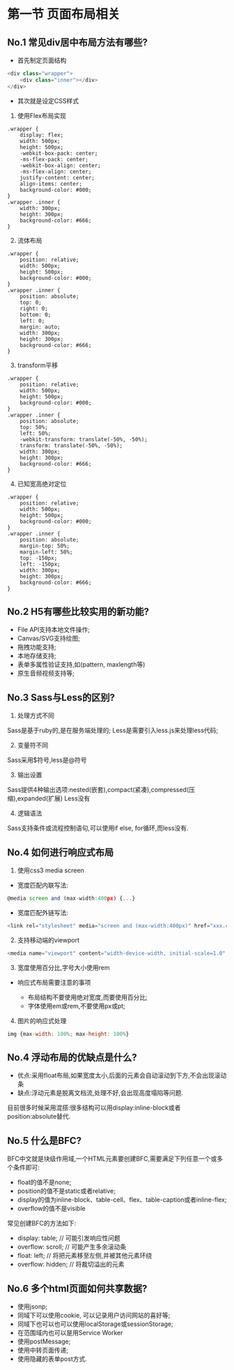 # 第一节 页面布局相关

## No.1 常见div居中布局方法有哪些?

* 首先制定页面结构

```js
<div class="wrapper">
    <div class="inner"></div>
</div>
```

* 其次就是设定CSS样式
  
1. 使用Flex布局实现

```
.wrapper {
    display: flex;
    width: 500px;
    height: 500px;
    -webkit-box-pack: center;
    -ms-flex-pack: center;
    -webkit-box-align: center;
    -ms-flex-align: center;
    justify-content: center;
    align-items: center;
    background-color: #000;
}
.wrapper .inner {
    width: 300px;
    height: 300px;
    background-color: #666;
}
```

2. 流体布局

```
.wrapper {
    position: relative;
    width: 500px;
    height: 500px;
    background-color: #000;
}
.wrapper .inner {
    position: absolute;
    top: 0;
    right: 0;
    bottom: 0;
    left: 0;
    margin: auto;
    width: 300px;
    height: 300px;
    background-color: #666;
}
```

3. transform平移

```
.wrapper {
    position: relative;
    width: 500px;
    height: 500px;
    background-color: #000;
}
.wrapper .inner {
    position: absolute;
    top: 50%;
    left: 50%;
    -webkit-transform: translate(-50%, -50%);
    transform: translate(-50%, -50%);
    width: 300px;
    height: 300px;
    background-color: #666;
}
```

4. 已知宽高绝对定位

```
.wrapper {
    position: relative;
    width: 500px;
    height: 500px;
    background-color: #000;
}
.wrapper .inner {
    position: absolute;
    margin-top: 50%;
    margin-left: 50%;
    top: -150px;
    left: -150px;
    width: 300px;
    height: 300px;
    background-color: #666;
}
```

## No.2 H5有哪些比较实用的新功能?

* File API支持本地文件操作;
* Canvas/SVG支持绘图;
* 拖拽功能支持;
* 本地存储支持;
* 表单多属性验证支持,如(pattern, maxlength等)
* 原生音频视频支持等;

## No.3 Sass与Less的区别?

1. 处理方式不同

Sass是基于ruby的,是在服务端处理的;
Less是需要引入less.js来处理less代码;

2. 变量符不同

Sass采用$符号,less是@符号

3. 输出设置

Sass提供4种输出选项:nested(嵌套),compact(紧凑),compressed(压缩),expanded(扩展)
Less没有

4. 逻辑语法

Sass支持条件或流程控制语句,可以使用if else, for循环,而less没有.

## No.4 如何进行响应式布局

1. 使用css3 media screen

* 宽度匹配内联写法:

```js
@media screen and (max-width:400px) {...}
```

* 宽度匹配外链写法:

```js
<link rel="stylesheet" media="screen and (max-width:400px)" href="xxx.css" />
```

2. 支持移动端的viewport

```js
<media name="viewport" content="width-device-width, initial-scale=1.0" />
```

3. 宽度使用百分比,字号大小使用rem

* 响应式布局需要注意的事项

  * 布局结构不要使用绝对宽度,而要使用百分比;
  * 字体使用em或rem,不要使用px或pt;

4. 图片的响应式处理

```js
img {max-width: 100%; max-height: 100%}
```

## No.4 浮动布局的优缺点是什么?

* 优点:采用float布局,如果宽度太小,后面的元素会自动滚动到下方,不会出现滚动条
* 缺点:浮动元素是脱离文档流,处理不好,会出现高度塌陷等问题.

目前很多时候采用混搭:很多结构可以用display:inline-block或者position:absolute替代.

## No.5 什么是BFC?

BFC中文就是块级作用域,一个HTML元素要创建BFC,需要满足下列任意一个或多个条件即可:

* float的值不是none;
* position的值不是static或者relative;
* display的值为inline-block、table-cell、flex、table-caption或者inline-flex;
* overflow的值不是visible

常见创建BFC的方法如下:

* display: table; // 可能引发响应性问题
* overflow: scroll; // 可能产生多余滚动条
* float: left; // 将把元素移至左侧,并被其他元素环绕
* overflow: hidden; // 将裁切溢出的元素

## No.6 多个html页面如何共享数据?

* 使用jsonp;
* 同域下可以使用cookie, 可以记录用户访问网站的喜好等;
* 同域下也可以也可以使用localStorage或sessionStorage;
* 在范围域内也可以是用Service Worker
* 使用postMessage;
* 使用中转页面传递;
* 使用隐藏的表单post方式.
